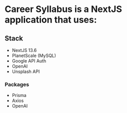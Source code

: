 # Career Syllabus is a NextJS application that uses:

## Stack
- NextJS 13.6
- PlanetScale (MySQL)
- Google API Auth
- OpenAI
- Unsplash API


### Packages
- Prisma
- Axios
- OpenAI